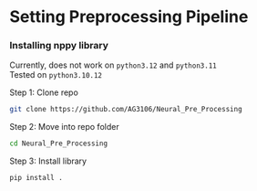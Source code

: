 # Setting Preprocessing Pipeline

### Installing nppy library

Currently, does not work on `python3.12` and `python3.11` <br>
Tested on `python3.10.12` <br>

Step 1: Clone repo <br>
``` bash
git clone https://github.com/AG3106/Neural_Pre_Processing
```
Step 2: Move into repo folder
```bash
cd Neural_Pre_Processing
```
Step 3: Install library
```bash
pip install .
```